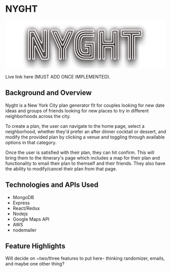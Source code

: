 # NYGHT

![Logo](./frontend/src/assets/images/logo.png)

Live link here (MUST ADD ONCE IMPLEMENTED).

## Background and Overview

Nyght is a New York City plan generator fit for couples looking for new date ideas and groups of friends looking for new places to try in different neighborhoods across the city.

To create a plan, the user can navigate to the home page, select a neighborhood, whether they'd prefer an after dinner cocktail or dessert, and modify the provided plan by clicking a venue and toggling through available options in that category.

Once the user is satisfied with their plan, they can hit confirm. This will bring them to the itinerary's page which includes a map for their plan and functionality to email their plan to themself and their friends. They also have the ability to modify/cancel their plan from that page.

## Technologies and APIs Used
* MongoDB
* Express 
* React/Redux 
* Nodejs
* Google Maps API 
* AWS 
* nodemailer

## Feature Highlights

Will decide on ~two/three features to put here- thinking randomizer, emails, and maybe one other thing?